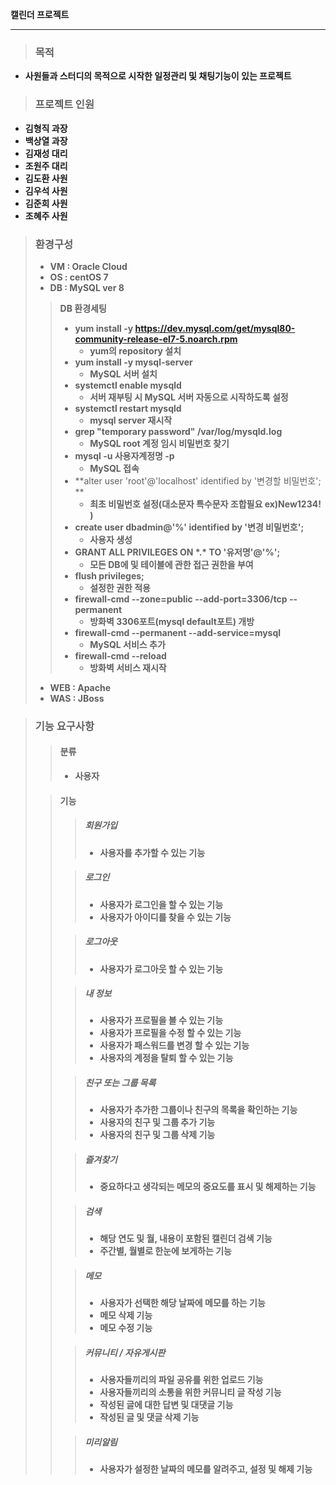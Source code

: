 **캘린더 프로젝트**

---

> ### 목적
  - **사원들과 스터디의 목적으로 시작한 일정관리 및 채팅기능이 있는 프로젝트**

> ### 프로젝트 인원
  - **김형직 과장**
  - **백상열 과장**
  - **김재성 대리**
  - **조원주 대리**
  - **김도환 사원**
  - **김우석 사원**
  - **김준희 사원**
  - **조혜주 사원**

> ### 환경구성
>
> - **VM : Oracle Cloud**
> - **OS : centOS 7**
> - **DB : MySQL ver 8**
>
> > **DB 환경세팅**
> >
> > - **yum install -y https://dev.mysql.com/get/mysql80-community-release-el7-5.noarch.rpm**
> >   + **yum의 repository 설치**
> > - **yum install -y mysql-server**
> >   - **MySQL 서버 설치**
> > - **systemctl enable mysqld**
> >   - **서버 재부팅 시 MySQL 서버 자동으로 시작하도록 설정**
> > - **systemctl restart mysqld**
> >   - **mysql server 재시작**
> > - **grep "temporary password" /var/log/mysqld.log**
> >   - **MySQL root 계정 임시 비밀번호 찾기**
> > - **mysql -u 사용자계정명 -p**
> >   - **MySQL 접속**
> > - **alter user 'root'@'localhost' identified by '변경할 비밀번호'; **
> >   - **최초 비밀번호 설정(대소문자 특수문자 조합필요 ex)New1234! )**
> > - **create user dbadmin@'%' identified by '변경 비밀번호';**
> >   - **사용자 생성**
> > - **GRANT ALL PRIVILEGES ON \*.\* TO '유저명'@'%';**
> >   - **모든 DB에 및 테이블에 관한 접근 권한을 부여**
> > - **flush privileges;**
> >   - **설정한 권한 적용**
> > - **firewall-cmd --zone=public --add-port=3306/tcp --permanent**
> >   - **방화벽 3306포트(mysql default포트) 개방**
> > - **firewall-cmd --permanent --add-service=mysql**
> >   - **MySQL 서비스 추가**
> > - **firewall-cmd --reload**
> >   - **방화벽 서비스 재시작**
>
> - **WEB : Apache**
> - **WAS : JBoss**

> ### 기능 요구사항
>
> > #### 분류
> >
> > - **사용자**
>
> > #### 기능
> >
> > > ##### 회원가입
> > >
> > > - **사용자를 추가할 수 있는 기능**
> >
> > > ##### 로그인
> > >
> > > - **사용자가 로그인을 할 수 있는 기능**
> > > - **사용자가 아이디를 찾을 수 있는 기능**
> >
> > > ##### 로그아웃
> > >
> > > - **사용자가 로그아웃 할 수 있는 기능**
> >
> > > ##### 내 정보
> > >
> > > - **사용자가 프로필을 볼 수 있는 기능**
> > > - **사용자가 프로필을 수정 할 수 있는 기능**
> > > - **사용자가 패스워드를 변경 할 수 있는 기능**
> > > - **사용자의 계정을 탈퇴 할 수 있는 기능**
> >
> > > ##### 친구 또는 그룹 목록
> > >
> > > - **사용자가 추가한 그룹이나 친구의 목록을 확인하는 기능**
> > > - **사용자의 친구 및 그룹 추가 기능**
> > > - **사용자의 친구 및 그룹 삭제 기능**
> >
> > > ##### 즐겨찾기
> > >
> > > - **중요하다고 생각되는 메모의 중요도를 표시 및 해제하는 기능**
> >
> > > ##### 검색
> > >
> > > - **해당 연도 및 월, 내용이 포함된 캘린더 검색 기능**
> > > - **주간별, 월별로 한눈에 보게하는 기능**
> >
> > > ##### 메모
> > >
> > > - **사용자가 선택한 해당 날짜에 메모를 하는 기능**
> > > - **메모 삭제 기능**
> > > - **메모 수정 기능**
> >
> > > ##### 커뮤니티 / 자유게시판
> > >
> > > - **사용자들끼리의 파일 공유를 위한 업로드 기능**
> > > - **사용자들끼리의 소통을 위한 커뮤니티 글 작성 기능**
> > > - **작성된 글에 대한 답변 및 대댓글 기능**
> > > - **작성된 글 및 댓글 삭제 기능**
> >
> > > ##### 미리알림
> > >
> > > - **사용자가 설정한 날짜의 메모를 알려주고, 설정 및 해제 기능**

